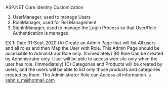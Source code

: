 ASP.NET Core Identity Customization
1. UserManager<IdentityUser>, used to manage Users
2. RoleManager<IdentityRole>, used for Rol Management
3. SignInManager<IdentityUser>, used to manage the Login Process so that User/Role Authentication is managed



EX 1: Date 01-Sept-2020
(A)
Create an Admin Page that will list All users and all roles  and then Map the User with Role. 
This Admin Page should be accessible to Administraor Role only.  (Immediately)
(B)
Role Can be created by Administrator only.
User will be able to access web site only when the user has role. (Immediately)
(C)
Categories and Products will be created by users, and the users will be able to list only those products and
categories created by them. The Administrator Role can  Access all information.
  s
sabnis_m@hotmail.com